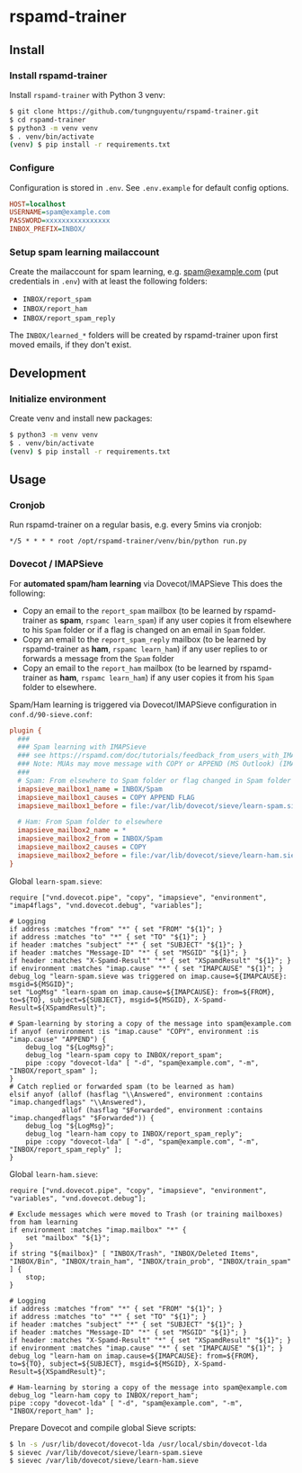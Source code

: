 # rspamd-trainer

## Install

### Install rspamd-trainer

Install `rspamd-trainer` with Python 3 venv:

```bash
$ git clone https://github.com/tungnguyentu/rspamd-trainer.git
$ cd rspamd-trainer
$ python3 -m venv venv
$ . venv/bin/activate
(venv) $ pip install -r requirements.txt
```

### Configure

Configuration is stored in `.env`. See `.env.example` for default config options.

```ini
HOST=localhost
USERNAME=spam@example.com
PASSWORD=xxxxxxxxxxxxxxxx
INBOX_PREFIX=INBOX/
```

### Setup spam learning mailaccount

Create the mailaccount for spam learning, e.g. spam@example.com (put credentials in `.env`) with at least the following folders:

- `INBOX/report_spam`
- `INBOX/report_ham`
- `INBOX/report_spam_reply`

The `INBOX/learned_*` folders will be created by rspamd-trainer upon first moved emails, if they don't exist.

## Development

### Initialize environment

Create venv and install new packages:

```bash
$ python3 -m venv venv
$ . venv/bin/activate
(venv) $ pip install -r requirements.txt
```

## Usage

### Cronjob

Run rspamd-trainer on a regular basis, e.g. every 5mins via cronjob:

```
*/5 * * * * root /opt/rspamd-trainer/venv/bin/python run.py
```

### Dovecot / IMAPSieve

For **automated spam/ham learning** via Dovecot/IMAPSieve
This does the following:

- Copy an email to the `report_spam` mailbox (to be learned by rspamd-trainer as **spam**,  `rspamc learn_spam`) if any user copies it from elsewhere to his `Spam` folder or if a flag is changed on an email in `Spam` folder.
- Copy an email to the `report_spam_reply` mailbox (to be learned by rspamd-trainer as **ham**, `rspamc learn_ham`) if any user replies to or forwards a message from the `Spam` folder
- Copy an email to the `report_ham` mailbox (to be learned by rspamd-trainer as **ham**, `rspamc learn_ham`) if any user copies it from his `Spam` folder to elsewhere.

Spam/Ham learning is triggered via Dovecot/IMAPSieve configuration in `conf.d/90-sieve.conf`:

```ini
plugin {
  ###
  ### Spam learning with IMAPSieve
  ### see https://rspamd.com/doc/tutorials/feedback_from_users_with_IMAPSieve.html
  ### Note: MUAs may move message with COPY or APPEND (MS Outlook) (IMAP) command.
  ###
  # Spam: From elsewhere to Spam folder or flag changed in Spam folder
  imapsieve_mailbox1_name = INBOX/Spam
  imapsieve_mailbox1_causes = COPY APPEND FLAG
  imapsieve_mailbox1_before = file:/var/lib/dovecot/sieve/learn-spam.sieve

  # Ham: From Spam folder to elsewhere
  imapsieve_mailbox2_name = *
  imapsieve_mailbox2_from = INBOX/Spam
  imapsieve_mailbox2_causes = COPY
  imapsieve_mailbox2_before = file:/var/lib/dovecot/sieve/learn-ham.sieve
}
```

Global `learn-spam.sieve`:

```sieve
require ["vnd.dovecot.pipe", "copy", "imapsieve", "environment", "imap4flags", "vnd.dovecot.debug", "variables"];

# Logging
if address :matches "from" "*" { set "FROM" "${1}"; }
if address :matches "to" "*" { set "TO" "${1}"; }
if header :matches "subject" "*" { set "SUBJECT" "${1}"; }
if header :matches "Message-ID" "*" { set "MSGID" "${1}"; }
if header :matches "X-Spamd-Result" "*" { set "XSpamdResult" "${1}"; }
if environment :matches "imap.cause" "*" { set "IMAPCAUSE" "${1}"; }
debug_log "learn-spam.sieve was triggered on imap.cause=${IMAPCAUSE}: msgid=${MSGID}";
set "LogMsg" "learn-spam on imap.cause=${IMAPCAUSE}: from=${FROM}, to=${TO}, subject=${SUBJECT}, msgid=${MSGID}, X-Spamd-Result=${XSpamdResult}";

# Spam-learning by storing a copy of the message into spam@example.com
if anyof (environment :is "imap.cause" "COPY", environment :is "imap.cause" "APPEND") {
    debug_log "${LogMsg}";
    debug_log "learn-spam copy to INBOX/report_spam";
    pipe :copy "dovecot-lda" [ "-d", "spam@example.com", "-m", "INBOX/report_spam" ];
}
# Catch replied or forwarded spam (to be learned as ham)
elsif anyof (allof (hasflag "\\Answered", environment :contains "imap.changedflags" "\\Answered"),
             allof (hasflag "$Forwarded", environment :contains "imap.changedflags" "$Forwarded")) {
    debug_log "${LogMsg}";
    debug_log "learn-ham copy to INBOX/report_spam_reply";
    pipe :copy "dovecot-lda" [ "-d", "spam@example.com", "-m", "INBOX/report_spam_reply" ];
}
```

Global `learn-ham.sieve`:

```sieve
require ["vnd.dovecot.pipe", "copy", "imapsieve", "environment", "variables", "vnd.dovecot.debug"];

# Exclude messages which were moved to Trash (or training mailboxes) from ham learning
if environment :matches "imap.mailbox" "*" {
    set "mailbox" "${1}";
}
if string "${mailbox}" [ "INBOX/Trash", "INBOX/Deleted Items", "INBOX/Bin", "INBOX/train_ham", "INBOX/train_prob", "INBOX/train_spam" ] {
    stop;
}

# Logging
if address :matches "from" "*" { set "FROM" "${1}"; }
if address :matches "to" "*" { set "TO" "${1}"; }
if header :matches "subject" "*" { set "SUBJECT" "${1}"; }
if header :matches "Message-ID" "*" { set "MSGID" "${1}"; }
if header :matches "X-Spamd-Result" "*" { set "XSpamdResult" "${1}"; }
if environment :matches "imap.cause" "*" { set "IMAPCAUSE" "${1}"; }
debug_log "learn-ham on imap.cause=${IMAPCAUSE}: from=${FROM}, to=${TO}, subject=${SUBJECT}, msgid=${MSGID}, X-Spamd-Result=${XSpamdResult}";

# Ham-learning by storing a copy of the message into spam@example.com
debug_log "learn-ham copy to INBOX/report_ham";
pipe :copy "dovecot-lda" [ "-d", "spam@example.com", "-m", "INBOX/report_ham" ];
```

Prepare Dovecot and compile global Sieve scripts:

```bash
$ ln -s /usr/lib/dovecot/dovecot-lda /usr/local/sbin/dovecot-lda
$ sievec /var/lib/dovecot/sieve/learn-spam.sieve
$ sievec /var/lib/dovecot/sieve/learn-ham.sieve
```

